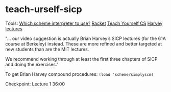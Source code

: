 # teach-urself-sicp

Tools:
[Which scheme interpreter to use?](https://stackoverflow.com/questions/260685/what-is-the-best-scheme-implementation-for-working-through-sicp#:~:text=Use%20MIT%20Scheme.,Interpretation%20of%20Computer%20Programs%20course.)
[Racket](https://racket-lang.org/)
[Teach Yourself CS](https://teachyourselfcs.com/#programming)
[Harvey lectures](https://archive.org/details/ucberkeley-webcast-PL3E89002AA9B9879E?sort=titleSorter)

"... our video suggestion is actually Brian Harvey’s SICP lectures (for the 61A course at Berkeley) instead. These are more refined and better targeted at new students than are the MIT lectures.

We recommend working through at least the first three chapters of SICP and doing the exercises."

To get Brian Harvey compound procedures: `(load 'scheme/simplyscm)`


Checkpoint: Lecture 1 36:00

